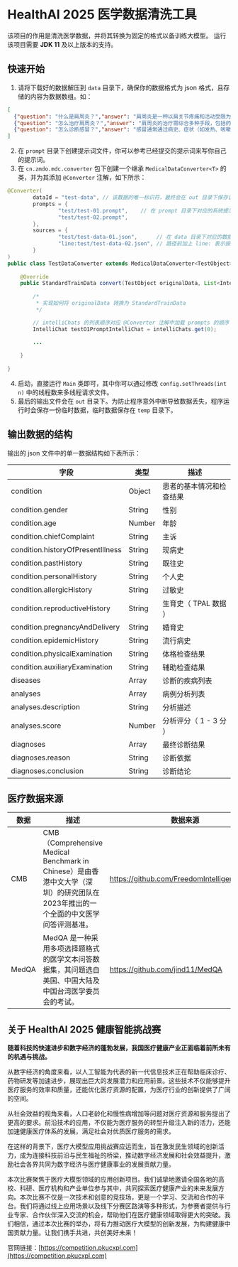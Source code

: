 # HealthAI 2025 医学数据清洗工具

该项目的作用是清洗医学数据，并将其转换为固定的格式以备训练大模型。 运行该项目需要 **JDK 11** 及以上版本的支持。

## 快速开始

1. 请将下载好的数据解压到 `data` 目录下，确保你的数据格式为 json 格式，且存储的内容为数据数组。如：

```json
[
  {"question": "什么是肩周炎？","answer": "肩周炎是一种以肩关节疼痛和活动受限为主要特征的慢性炎症性疾病，多因肩部软组织损伤、退变或长期劳损引起。"},
  {"question": "怎么治疗肩周炎？","answer": "肩周炎的治疗需综合多种手段，包括药物治疗（如非甾体抗炎药缓解疼痛和炎症）、物理治疗（如热敷、冷敷、电疗等）、功能锻炼（如爬墙法、钟摆运动等）、中医治疗（如针灸、推拿、中药外敷）以及局部封闭或手术治疗（针对严重病例），具体方案应根据病情和医生建议选择。"},
  {"question": "怎么诊断感冒？","answer": "感冒通常通过病史、症状（如发热、咳嗽、流涕、咽痛等）和体格检查进行初步诊断，必要时可结合实验室检查（如血常规、咽拭子检测）以排除其他疾病。"}
]
```
2. 在 `prompt` 目录下创建提示词文件，你可以参考已经提交的提示词来写你自己的提示词。
3. 在 `cn.zmdo.mdc.converter` 包下创建一个继承 `MedicalDataConverter<T>` 的类，并为其添加 `@Converter` 注解，如下所示：

```java
@Converter(
        dataId = "test-data", // 该数据的唯一标识符，最终会在 out 目录下保存该文件的 {dataId}.json 数据
        prompts = {
                "test/test-01.prompt",    // 在 prompt 目录下对应的系统提示词，该提示词会自动加载入 AI 对话器 IntelliChat 对象中。
                "test/test-02.prompt",      
        },
        sources = {
                "test/test-data-01.json",      // 在 data 目录下对应的数据地址，指定地址的数据会转换为 TestObject 对象传入该类的 convert(TestObject,List<IntelliChat>) 方法中。
                "line:test/test-data-02.json", // 路径前加上 line: 表示按行读取
        }
)
public class TestDataConverter extends MedicalDataConverter<TestObject> {
    
    @Override
    public StandardTrainData convert(TestObject originalData, List<IntelliChat> intelliChats) throws Exception {
        
        /*
         * 实现如何将 originalData 转换为 StandardTrainData 
         */

        // intelliChats 的列表顺序对应 @Converter 注解中加载 prompts 的顺序
        IntelliChat testO1PromptIntelliChat = intelliChats.get(0);
        
        ...
        
    }
    
}
```
4. 启动，直接运行 `Main` 类即可，其中你可以通过修改 `config.setThreads(int n)` 中的线程数来多线程请求文件。
5. 最后的输出文件会在 `out` 目录下。为防止程序意外中断导致数据丢失，程序运行时会保存一份临时数据，临时数据保存在 `temp` 目录下。

## 输出数据的结构

输出的 json 文件中的单一数据结构如下表所示：

| 字段 | 类型 | 描述      |
| --- | --- |---------|
| condition | Object | 患者的基本情况和检查结果 |
| condition.gender | String | 性别      |
| condition.age | Number | 年龄      |
| condition.chiefComplaint | String | 主诉      |
| condition.historyOfPresentIllness | String | 现病史     |
| condition.pastHistory | String | 既往史     |
| condition.personalHistory | String | 个人史     |
| condition.allergicHistory | String | 过敏史     |
| condition.reproductiveHistory | String | 生育史（ TPAL 数据 ） |
| condition.pregnancyAndDelivery | String | 婚育史     |
| condition.epidemicHistory | String | 流行病史    |
| condition.physicalExamination | String | 体格检查结果  |
| condition.auxiliaryExamination | String | 辅助检查结果  |
| diseases | Array | 诊断的疾病列表 |
| analyses | Array | 病例分析列表  |
| analyses.description | String | 分析描述    |
| analyses.score | Number | 分析评分（ 1 - 3 分 ） |
| diagnoses | Array | 最终诊断结果  |
| diagnoses.reason | String | 诊断依据    |
| diagnoses.conclusion | String | 诊断结论    |

## 医疗数据来源

| 数据  | 描述                                                       | 数据来源                                     |
|-----|----------------------------------------------------------|------------------------------------------|
| CMB | CMB（Comprehensive Medical Benchmark in Chinese）是由香港中文大学（深圳）的研究团队在2023年推出的一个全面的中文医学问答评测基准。                                                 | https://github.com/FreedomIntelligence/CMB |
| MedQA | MedQA 是一种采用多项选择题格式的医学文本问答数据集，其问题选自美国、中国大陆及中国台湾医学委员会的考试。  | https://github.com/jind11/MedQA          |

## 关于 HealthAI 2025 健康智能挑战赛

**随着科技的快速进步和数字经济的蓬勃发展，我国医疗健康产业正面临着前所未有的机遇与挑战。**

从数字经济的角度来看，以人工智能为代表的新一代信息技术正在帮助临床诊疗、药物研发等加速进步，展现出巨大的发展潜力和应用前景。这些技术不仅能够提升医疗服务的效率和质量，还能优化医疗资源的配置，为医疗行业的创新提供了广阔的空间。

从社会效益的视角来看，人口老龄化和慢性病增加等问题对医疗资源和服务提出了更高的要求。前沿技术的应用，不仅能为医疗服务的转型升级注入新的活力，还能加速健康医疗体系的发展，满足社会对优质医疗服务的需求。

在这样的背景下，医疗大模型应用挑战赛应运而生，旨在激发民生领域的创新活力，成为连接科技前沿与民生福祉的桥梁，推动数字经济发展和社会效益提升，激励社会各界共同为数字经济与医疗健康事业的发展贡献力量。


本次比赛聚焦于医疗大模型领域的应用创新项目。我们诚挚地邀请全国各地的高校、科研、医疗机构和产业单位参与其中，共同探索医疗健康产业的未来发展方向。本次比赛不仅是一次技术和创意的竞技场，更是一个学习、交流和合作的平台。我们将通过线上应用场景以及线下分赛区路演等多种形式，为参赛者提供与行业专家、合作伙伴深入交流的机会，帮助他们在医疗健康领域取得更大的突破。我们相信，通过本次比赛的举办，将有力推动医疗大模型的创新发展，为构建健康中国贡献力量。让我们携手共进，共创美好未来！

官网链接：[https://competition.pkucxpl.com](https://competition.pkucxpl.com)